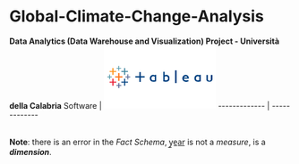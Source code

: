 # Global-Climate-Change-Analysis 
<b>Data Analytics (Data Warehouse and Visualization) Project - Università della Calabria</b>
 Software | <img src="Tableau-Logo.png" width="200px"/>
------------- | -------------

<br><b>Note</b>: there is an error in the <i>Fact Schema</i>, y̲e̲a̲r̲ is not a <i>measure</i>, is a <b><i>dimension</i></b>.
